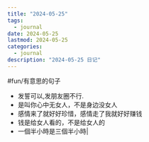 ```yaml
---
title: "2024-05-25"
tags:
  - journal
date: 2024-05-25
lastmod: 2024-05-25
categories:
  - journal
description: "2024-05-25 日记"
---
```


#fun/有意思的句子

- 发誓可以,发朋友圈不行.
- 是叫你心中无女人，不是身边没女人
- 感情来了就好好珍惜，感情走了我就好好赚钱
- 钱是给女人看的，不是给女人的
- 一個半小時是三個半小時|
